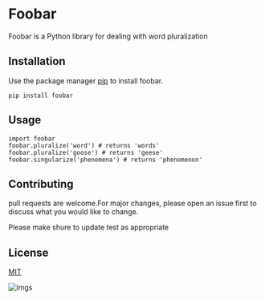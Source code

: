 # **Foobar** 
Foobar is a Python library for dealing with word pluralization
## **Installation**
Use the package manager [pip](https://pip.pypa.io/en/stable/) to install foobar.

    pip install foobar 

## **Usage**
```
import foobar
foobar.pluralize('word') # returns 'words'
foobar.pluralize('goose') # returns 'geese'
foobar.singularize('phenomena') # returns 'phenomenon'
```
## **Contributing**
pull requests are welcome.For major changes, please open an issue first to discuss what you would like to change.

Please make shure to update test as appropriate

## **License**
[MIT](https://github.com/thesayedhesham/VCS_lab2)


![imgs](https://github.com/thesayedhesham/VCS_lab2/tree/main/imgs)
